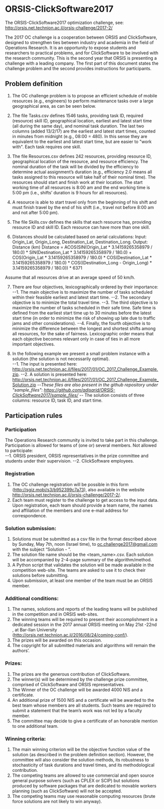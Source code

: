 # ORSIS-ClickSoftware2017
The ORSIS-ClickSoftware2017 optimization challenge, see: 
http://orsis.net.technion.ac.il/orsis-challenge/2017-2/

The 2017 OC challenge is a cooperation between ORSIS and ClickSoftware, designed to strengthen ties between industry and academia in the field of Operations Research. It is an opportunity to expose students and researchers to practical problems, and for ClickSoftware to be involved with the research community. This is the second year that ORSIS is presenting a challenge with a leading company. 
The first part of this document states the challenge problem and the second provides instructions for participants.

## Problem definition

1. The OC challenge problem is to propose an efficient schedule of mobile resources (e.g., engineers) to perform maintenance tasks over a large geographical area, as can be seen below. 

2. The file Tasks.csv defines 1546 tasks, providing task ID, required (resource) skill ID, geographical location, earliest and latest start time (all during the same day), and nominal task duration. The last two columns (added 13/2/17) are the earliest and latest start times, counted in minutes from midnight (e.g., 08:00 = 480). In this sense they are equivalent to the earliest and latest start time, but are easier to "work with". Each task requires one skill. 

3. The file Resources.csv defines 242 resources, providing resource ID, geographical location of the resource, and resource efficiency. The nominal duration of the task will be divided by the efficiency to determine actual assignment’s duration (e.g., efficiency 2.0 means all tasks assigned to this resource will take half of their nominal time). The resources should start and finish work at their location. The start working time of all resources is 8:00 am and the end working time is 5:00 pm (i.e., shifts’ duration is 9 hours for all resources). 

4. A resource is able to start travel only from the beginning of his shift and must finish travel by the end of his shift (i.e., travel not before 8:00 am and not after 5:00 pm).

5. The file Skills.csv defines the skills that each resource has, providing resource ID and skill ID. Each resource can have more than one skill.

6. Distances should be calculated based on aerial calculations:
      Input: Origin_Lat, Origin_Long, Destination_Lat, Destination_Long.
      Output: Distance (km)
      Distance = 
ACOS(SIN(Origin_Lat * 3.14159265358979 / 180.0) * SIN(Destination_Lat * 3.14159265358979 / 180.0) + 
COS(Origin_Lat * 3.14159265358979 / 180.0) * COS(Destination_Lat * 3.14159265358979 / 180.0) * 
   COS((Destination_Long - Origin_Long) * 3.14159265358979 / 180.0)) * 6371

Assume that all resources drive at an average speed of 50 km/h. 

7. There are four objectives, lexicographically ordered by their importance: 
--1. The main objective is to maximize the number of tasks scheduled within their feasible earliest and latest start time. 
--2. The secondary objective is to minimize the total travel time.
--3. The third objective is to maximize the number of tasks scheduled in their safe time. Safe time is defined from the earliest start time up to 30 minutes before the latest start time (in order to minimize the risk of showing up late due to traffic jams and other considerations).
--4. Finally, the fourth objective is to minimize the difference between the longest and shortest shifts among all resources, for the sake of fairness. 
Lexicographic order means that each objective becomes relevant only in case of ties in all more important objectives.  

8. In the following example we present a small problem instance with a solution (the solution is not necessarily optimal).  
--1. The input is presented here: http://orsis.net.technion.ac.il/files/2017/01/OC_2017_Challenge_Example.zip.
--2. A solution is presented here: http://orsis.net.technion.ac.il/files/2017/01/OC_2017_Challenge_Example_Solution.zip 
--*These files are also present in the github repository under "sample_files": https://github.com/adisarid/ORSIS-ClickSoftware2017/sample_files/
--* The solution consists of three columns: resource ID, task ID, and start time.



## Participation rules

### Participation 
The Operations Research community is invited to take part in this challenge. Participation is allowed for teams of (one or) several members. 
Not allowed to participate:  
--1. ORSIS president, ORSIS representatives in the prize committee and students under their supervision. 
--2. ClickSoftware employees. 

### Registration 
1. The OC challenge registration will be possible in this form (http://sgiz.mobi/s3/b952399c7a73), also available in the website http://orsis.net.technion.ac.il/orsis-challenge/2017-2/. 
2. Each team must register to the challenge to get access to the input data. Upon registration, each team should provide a team name, the names and affiliation of the members and one e-mail address for correspondence. 

### Solution submission: 
1. Solutions must be submitted as a csv file in the format described above by Sunday, May 7th, noon (Israel time), to oc.challenge2017@gmail.com with the subject “Solution - <Team name>”.  
2. The solution file name should be the <team_name>.csv. Each solution will be accompanied by 2-4-page summary of the algorithm/method. 
3. A Python script that validates the solution will be made available in the competition web-site. The teams are asked to use it to check their solutions before submitting. 
4. Upon submission, at least one member of the team must be an ORSIS member. 

### Additional conditions:

1. The names, solutions and reports of the leading teams will be published in the competition and in ORSIS web-sites.  
2. The winning teams will be required to present their accomplishment in a dedicated session in the 2017 annual ORSIS meeting on May 21st -22nd , at Bar-Ilan University (http://orsis.net.technion.ac.il/2016/08/24/coming-conf/). 
3. The prizes will be awarded on this occasion. 
4. The copyright for all submitted materials and algorithms will remain the authors’. 

### Prizes: 
1. The prizes are the generous contribution of ClickSoftware. 
2. The winner(s) will be determined by the challenge prize committee, comprised of ClickSoftware and ORSIS representatives.  
3. The Winner of the OC challenge will be awarded 4000 NIS and a certificate. 	  
4. An additional prize of 1500 NIS and a certificate will be awarded to the best team whose members are all students. Such teams are required to submit a statement that the team’s work was not led by a faculty member. 
5. The committee may decide to give a certificate of an honorable mention to one additional team. 

### Winning criteria: 
1. The main winning criterion will be the objective function value of the solution (as described in the problem definition section). However, the committee will also consider the solution methods, its robustness to stochasticity of task durations and travel times, and its methodological contribution. 
2. The competing teams are allowed to use commercial and open source general purpose solvers (such as CPLEX or SCIP) but solutions produced by software packages that are dedicated to movable workers planning (such as ClickSoftware) will not be accepted. 
3. The competing teams may use reasonable computing resources (brute force solutions are not likely to win anyway). 


